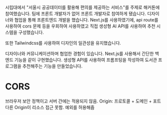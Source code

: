 시립대에서 "서울시 공공데이터를 활용해 편의를 제공하는 서비스"를 주제로 해커톤에 참여했습니다. 팀에 프론트 개발자가 없어 프론트 개발자로 참여하게 됐습니다. 디자이너와 협업을 통해 프론트엔드 개발을 했습니다.
Next.js를 사용하였기에, api route를 사용하여 cors 문제 등을 우회하여 사용하였고 직접 생성형 AI API를 사용하여 추천 시스템을 구성했습니다.

또한 Tailwindcss를 사용하여 디자인의 일관성을 유지했습니다.

디자이너와 커뮤니케이션하며 협업한 경험이 있습니다.
Next.js를 사용해서 간단한 백엔드 기능을 같이 구현했습니다.
생성형 API를 사용하여 프롬프팅을 작성하여 도서관 프로그램을 추천해주는 기능을 만들었습니다.

# CORS
브라우저 보안 정책이고 서버 간에는 적용되지 않음.
Origin: 프로토콜 + 도메인 + 포트
다른 Origin이 리소스 접근 못함.
예외를 허용해줌

